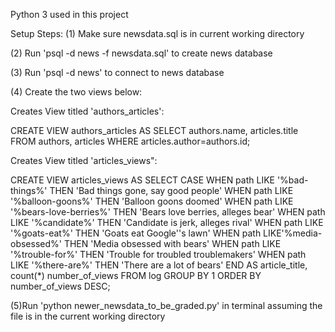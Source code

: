 ﻿
Python 3 used in this project 

Setup Steps: 
(1) Make sure newsdata.sql is in current working directory

(2) Run 'psql -d news -f newsdata.sql' to create news database

(3) Run 'psql -d news' to connect to news database

(4) Create the two views below:

Creates View titled 'authors_articles':

CREATE VIEW authors_articles AS
SELECT authors.name, articles.title 
FROM authors, articles
WHERE articles.author=authors.id; 


Creates View titled 'articles_views":

CREATE VIEW articles_views AS
SELECT CASE
       WHEN path LIKE '%bad-things%' THEN 'Bad things gone, say good people' 
       WHEN path LIKE '%balloon-goons%' THEN 'Balloon goons doomed' 
       WHEN path LIKE '%bears-love-berries%' THEN 'Bears love berries, alleges bear' 
       WHEN path LIKE '%candidate%' THEN 'Candidate is jerk, alleges rival' 
       WHEN path LIKE '%goats-eat%' THEN 'Goats eat Google''s lawn' 
       WHEN path LIKE'%media-obsessed%' THEN 'Media obsessed with bears' 
       WHEN path LIKE '%trouble-for%' THEN 'Trouble for troubled troublemakers' 
       WHEN path LIKE '%there-are%' THEN 'There are a lot of bears' END AS article_title, count(*) number_of_views 
FROM log 
GROUP BY 1 
ORDER BY number_of_views DESC;

(5)Run 'python newer_newsdata_to_be_graded.py' in terminal assuming the file is in the current working directory  
